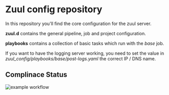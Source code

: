 # Zuul config repository

In this repository you'll find the core configuration for the zuul server.

**zuul.d** contains the general pipeline, job and project configuration.

**playbooks** contains a collection of basic tasks which run with the *base* job.

If you want to have the logging server working, you need to set the value
in *zuul_config/playbooks/base/post-logs.yaml* the correct IP / DNS name.

## Complinace Status 

![example workflow](https://github.com/github/docs/actions/workflows/main.yml/badge.svg)